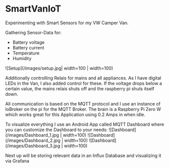 # SmartVanIoT

Experimenting with Smart Sensors for my VW Camper Van.

Gathering Sensor-Data for:
- Battery voltage
- Battery current
- Temperature
- Humidity

![Setup](/images/setup.jpg| width=100 | width=100)

Additionally controlling Relais for mains and all appliances.
As I have digital LEDs in the Van, I also added control for these.
If the voltage drops below a certain value, the mains relais shuts off and the raspberry pi shuts itself down.

All communication is based on the MQTT protocol and I use an instance of IoBroker on the pi for the MQTT Broker.
The brain is a Raspberry Pi Zero W which works great for this Application using 0.2 Amps in when idle.

To visualize everything I use an Android App called MQTT Dashboard where you can customize the Dashboard to your needs:
![Dashboard](/images/Dashboard_1.jpg | width=100)
![Dashboard](/images/Dashboard_2.jpg | width=100)
![Dashboard](/images/Dashboard_3.jpg | width=100)


Next up will be storing relevant data in an Influx Database and visualizing it via Grafana
